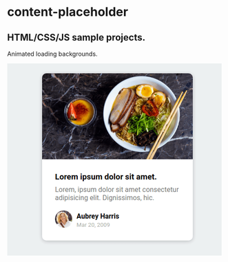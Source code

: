 # content-placeholder

## HTML/CSS/JS sample projects.

Animated loading backgrounds.

![alt text](https://github.com/devjpsmith/content-placeholder/blob/master/screen.gif)
